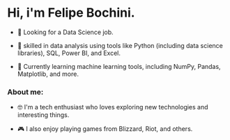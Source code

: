 # Hi, i'm Felipe Bochini.

- 🔭 Looking for a Data Science job. 

- 🎯 skilled in data analysis using tools like Python (including data science libraries), SQL, Power BI, and Excel.

- 🌱 Currently learning machine learning tools, including NumPy, Pandas, Matplotlib, and more.
### About me:

- 🤓 I'm a tech enthusiast who loves exploring new technologies and interesting things.

- 🎮 I also enjoy playing games from Blizzard, Riot, and others.
  
